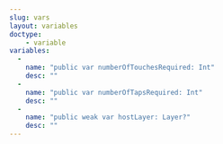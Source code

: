 ```yaml
---
slug: vars
layout: variables
doctype:
    - variable
variables:
  -
    name: "public var numberOfTouchesRequired: Int"
    desc: ""
  -
    name: "public var numberOfTapsRequired: Int"
    desc: ""
  -
    name: "public weak var hostLayer: Layer?"
    desc: ""
---
```

